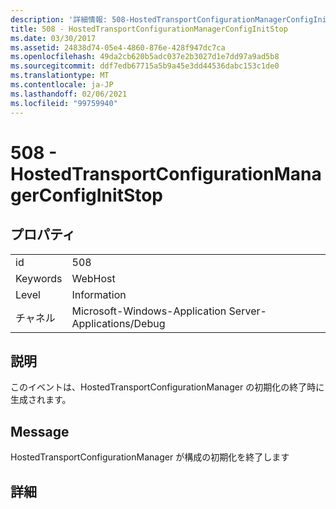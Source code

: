 ```yaml
---
description: '詳細情報: 508-HostedTransportConfigurationManagerConfigInitStop'
title: 508 - HostedTransportConfigurationManagerConfigInitStop
ms.date: 03/30/2017
ms.assetid: 24838d74-05e4-4860-876e-428f947dc7ca
ms.openlocfilehash: 49da2cb620b5adc037e2b3027d1e7dd97a9ad5b8
ms.sourcegitcommit: ddf7edb67715a5b9a45e3dd44536dabc153c1de0
ms.translationtype: MT
ms.contentlocale: ja-JP
ms.lasthandoff: 02/06/2021
ms.locfileid: "99759940"
---
```

# <a name="508---hostedtransportconfigurationmanagerconfiginitstop"></a>508 - HostedTransportConfigurationManagerConfigInitStop

## <a name="properties"></a>プロパティ  
  
|||  
|-|-|  
|id|508|  
|Keywords|WebHost|  
|Level|Information|  
|チャネル|Microsoft-Windows-Application Server-Applications/Debug|  
  
## <a name="description"></a>説明  

 このイベントは、HostedTransportConfigurationManager の初期化の終了時に生成されます。  
  
## <a name="message"></a>Message  

 HostedTransportConfigurationManager が構成の初期化を終了します  
  
## <a name="details"></a>詳細
